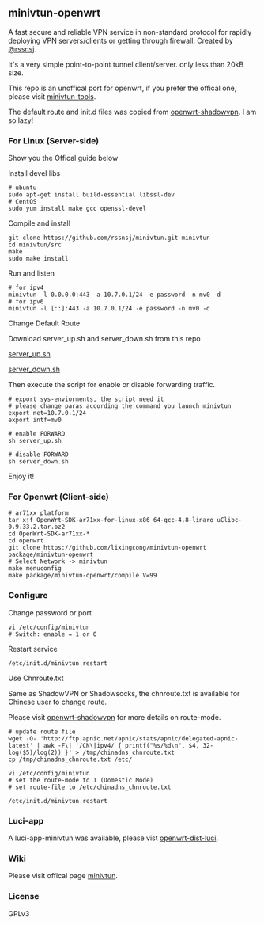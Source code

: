 ## minivtun-openwrt

A fast secure and reliable VPN service in non-standard protocol for rapidly deploying VPN servers/clients or getting through firewall. Created by [@rssnsj](https://github.com/rssnsj). 

It's a very simple point-to-point tunnel client/server. only less than 20kB size.

This repo is an unoffical port for openwrt, if you prefer the offical one, please visit [minivtun-tools](https://github.com/rssnsj/network-feeds/tree/master/minivtun-tools).

The default route and init.d files was copied from [openwrt-shadowvpn](https://github.com/aa65535/openwrt-shadowvpn). I am so lazy!

### For Linux (Server-side)

Show you the Offical guide below

Install devel libs

	# ubuntu
	sudo apt-get install build-essential libssl-dev
	# CentOS
	sudo yum install make gcc openssl-devel

Compile and install

    git clone https://github.com/rssnsj/minivtun.git minivtun
    cd minivtun/src
    make
    sudo make install

Run and listen

	# for ipv4
	minivtun -l 0.0.0.0:443 -a 10.7.0.1/24 -e password -n mv0 -d
	# for ipv6
	minivtun -l [::]:443 -a 10.7.0.1/24 -e password -n mv0 -d

Change Default Route

Download server_up.sh and server_down.sh from this repo

[server_up.sh](https://github.com/lixingcong/minivtun-openwrt/blob/master/files/server_up.sh)

[server_down.sh](https://github.com/lixingcong/minivtun-openwrt/blob/master/files/server_down.sh)
	
Then execute the script for enable or disable forwarding traffic.

	# export sys-enviorments, the script need it
	# please change paras according the command you launch minivtun
	export net=10.7.0.1/24
	export intf=mv0
	
	# enable FORWARD
	sh server_up.sh
	
	# disable FORWARD
	sh server_down.sh
	
Enjoy it!

### For Openwrt (Client-side)

	# ar71xx platform
	tar xjf OpenWrt-SDK-ar71xx-for-linux-x86_64-gcc-4.8-linaro_uClibc-0.9.33.2.tar.bz2
	cd OpenWrt-SDK-ar71xx-*
	cd openwrt
	git clone https://github.com/lixingcong/minivtun-openwrt package/minivtun-openwrt
	# Select Network -> minivtun
	make menuconfig
	make package/minivtun-openwrt/compile V=99
	
### Configure

Change password or port

	vi /etc/config/minivtun
	# Switch: enable = 1 or 0

Restart service

	/etc/init.d/minivtun restart
	
Use Chnroute.txt

Same as ShadowVPN or Shadowsocks, the chnroute.txt is available for Chinese user to change route.

Please visit  [openwrt-shadowvpn](https://github.com/aa65535/openwrt-shadowvpn) for more details on route-mode.

	# update route file
	wget -O- 'http://ftp.apnic.net/apnic/stats/apnic/delegated-apnic-latest' | awk -F\| '/CN\|ipv4/ { printf("%s/%d\n", $4, 32-log($5)/log(2)) }' > /tmp/chinadns_chnroute.txt
	cp /tmp/chinadns_chnroute.txt /etc/
	
	vi /etc/config/minivtun
	# set the route-mode to 1 (Domestic Mode)
	# set route-file to /etc/chinadns_chnroute.txt
	
	/etc/init.d/minivtun restart

### Luci-app

A luci-app-minivtun was available, please vist [openwrt-dist-luci](https://github.com/lixingcong/openwrt-dist-luci).

### Wiki

Please visit offical page [minivtun](https://github.com/rssnsj/minivtun).

### License

GPLv3

